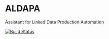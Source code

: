 # ALDAPA
Assistant for Linked Data Production Automation 

[![Build Status](https://travis-ci.org/mikel-egana-aranguren/ALDAPA.svg?branch=master)](https://travis-ci.org/mikel-egana-aranguren/ALDAPA)
